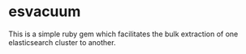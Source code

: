 esvacuum
========

This is a simple ruby gem which facilitates the bulk extraction of one elasticsearch cluster to another.

